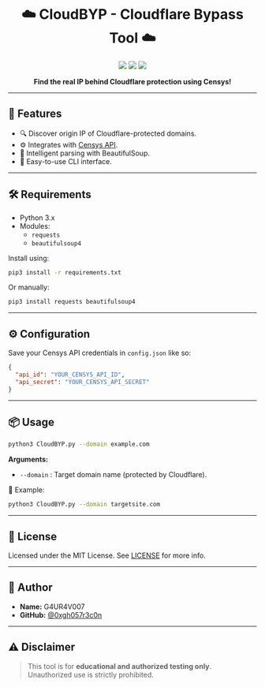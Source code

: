 <h1 align="center">☁️ CloudBYP - Cloudflare Bypass Tool ☁️</h1>

<p align="center">
  <img src="https://img.shields.io/badge/version-1.1-blue" />
  <img src="https://img.shields.io/badge/author-G4UR4V007-green" />
  <img src="https://img.shields.io/badge/status-active-brightgreen" />
</p>

<p align="center">
  <b>Find the real IP behind Cloudflare protection using Censys!</b>
</p>

---

## 🚀 Features

- 🔍 Discover origin IP of Cloudflare-protected domains.
- ⚙️ Integrates with <a href="https://censys.io">Censys API</a>.
- 🧠 Intelligent parsing with BeautifulSoup.
- 🧪 Easy-to-use CLI interface.

---

## 🛠️ Requirements

- Python 3.x
- Modules:
  - `requests`
  - `beautifulsoup4`

Install using:

```bash
pip3 install -r requirements.txt
```

Or manually:

```bash
pip3 install requests beautifulsoup4
```

---

## ⚙️ Configuration

Save your Censys API credentials in `config.json` like so:

```json
{
  "api_id": "YOUR_CENSYS_API_ID",
  "api_secret": "YOUR_CENSYS_API_SECRET"
}
```

---

## 📦 Usage

```bash
python3 CloudBYP.py --domain example.com
```

**Arguments:**

- `--domain` : Target domain name (protected by Cloudflare).

🔗 Example:

```bash
python3 CloudBYP.py --domain targetsite.com
```

---

## 📄 License

Licensed under the MIT License. See [LICENSE](LICENSE) for more info.

---

## 👤 Author

- **Name:** G4UR4V007  
- **GitHub:** [@0xgh057r3c0n](https://github.com/0xgh057r3c0n)

---

## ⚠️ Disclaimer

> This tool is for **educational and authorized testing only**. Unauthorized use is strictly prohibited.
